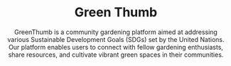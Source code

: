 <div align='center'>
  <h1>Green Thumb</h1>
  <p>
    GreenThumb is a community gardening platform aimed at addressing various Sustainable Development Goals (SDGs) set by the United Nations. 
    Our platform enables users to connect with fellow gardening enthusiasts, share resources, and cultivate vibrant green spaces in their communities.
  </p>
</div>
